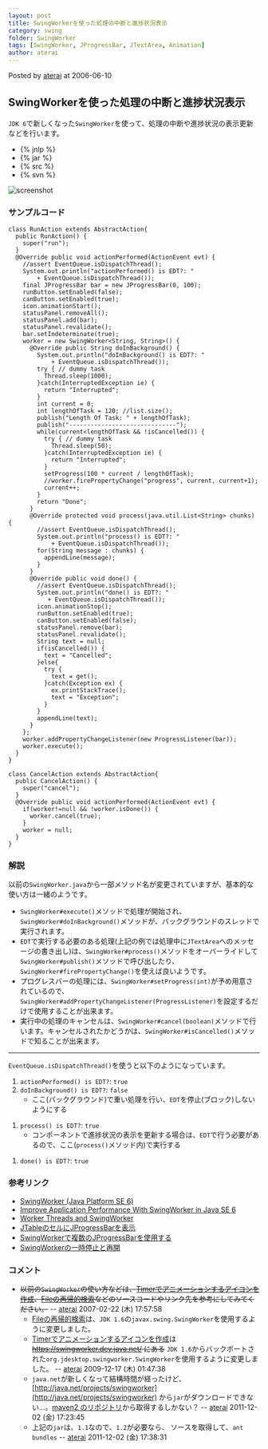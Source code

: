 ```yaml
---
layout: post
title: SwingWorkerを使った処理の中断と進捗状況表示
category: swing
folder: SwingWorker
tags: [SwingWorker, JProgressBar, JTextArea, Animation]
author: aterai
---
```


Posted by [aterai](http://terai.xrea.jp/aterai.html) at 2006-06-10

## SwingWorkerを使った処理の中断と進捗状況表示
`JDK 6`で新しくなった`SwingWorker`を使って、処理の中断や進捗状況の表示更新などを行います。

- {% jnlp %}
- {% jar %}
- {% src %}
- {% svn %}

<!-- dummy comment line for breaking list -->

![screenshot](https://lh4.googleusercontent.com/_9Z4BYR88imo/TQTT8xXI-cI/AAAAAAAAAlQ/ueJc6P4EJVg/s800/SwingWorker.png)

### サンプルコード
<pre class="prettyprint"><code>class RunAction extends AbstractAction{
  public RunAction() {
    super("run");
  }
  @Override public void actionPerformed(ActionEvent evt) {
    //assert EventQueue.isDispatchThread();
    System.out.println("actionPerformed() is EDT?: "
        + EventQueue.isDispatchThread());
    final JProgressBar bar = new JProgressBar(0, 100);
    runButton.setEnabled(false);
    canButton.setEnabled(true);
    icon.animationStart();
    statusPanel.removeAll();
    statusPanel.add(bar);
    statusPanel.revalidate();
    bar.setIndeterminate(true);
    worker = new SwingWorker&lt;String, String&gt;() {
      @Override public String doInBackground() {
        System.out.println("doInBackground() is EDT?: "
            + EventQueue.isDispatchThread());
        try { // dummy task
          Thread.sleep(1000);
        }catch(InterruptedException ie) {
          return "Interrupted";
        }
        int current = 0;
        int lengthOfTask = 120; //list.size();
        publish("Length Of Task: " + lengthOfTask);
        publish("------------------------------");
        while(current&lt;lengthOfTask &amp;&amp; !isCancelled()) {
          try { // dummy task
            Thread.sleep(50);
          }catch(InterruptedException ie) {
            return "Interrupted";
          }
          setProgress(100 * current / lengthOfTask);
          //worker.firePropertyChange("progress", current, current+1);
          current++;
        }
        return "Done";
      }
      @Override protected void process(java.util.List&lt;String&gt; chunks) {
        //assert EventQueue.isDispatchThread();
        System.out.println("process() is EDT?: "
            + EventQueue.isDispatchThread());
        for(String message : chunks) {
          appendLine(message);
        }
      }
      @Override public void done() {
        //assert EventQueue.isDispatchThread();
        System.out.println("done() is EDT?: "
           + EventQueue.isDispatchThread());
        icon.animationStop();
        runButton.setEnabled(true);
        canButton.setEnabled(false);
        statusPanel.remove(bar);
        statusPanel.revalidate();
        String text = null;
        if(isCancelled()) {
          text = "Cancelled";
        }else{
          try {
            text = get();
          }catch(Exception ex) {
            ex.printStackTrace();
            text = "Exception";
          }
        }
        appendLine(text);
      }
    };
    worker.addPropertyChangeListener(new ProgressListener(bar));
    worker.execute();
  }
}

class CancelAction extends AbstractAction{
  public CancelAction() {
    super("cancel");
  }
  @Override public void actionPerformed(ActionEvent evt) {
    if(worker!=null &amp;&amp; !worker.isDone()) {
      worker.cancel(true);
    }
    worker = null;
  }
}
</code></pre>

### 解説
以前の`SwingWorker.java`から一部メソッド名が変更されていますが、基本的な使い方は一緒のようです。

- `SwingWorker#execute()`メソッドで処理が開始され、`SwingWorker#doInBackground()`メソッドが、バックグラウンドのスレッドで実行されます。
- `EDT`で実行する必要のある処理(上記の例では処理中に`JTextArea`へのメッセージの書き出し)は、`SwingWorker#process()`メソッドをオーバーライドして`SwingWorker#publish()`メソッドで呼び出したり、`SwingWorker#firePropertyChange()`を使えば良いようです。
- プログレスバーの処理には、`SwingWorker#setProgress(int)`が予め用意されているので、`SwingWorker#addPropertyChangeListener(ProgressListener)`を設定するだけで使用することが出来ます。
- 実行中の処理のキャンセルは、`SwingWorker#cancel(boolean)`メソッドで行います。キャンセルされたかどうかは、`SwingWorker#isCancelled()`メソッドで知ることが出来ます。

<!-- dummy comment line for breaking list -->

- - - -
`EventQueue.isDispatchThread()`を使うと以下のようになっています。

1. `actionPerformed() is EDT?`: `true`
1. `doInBackground() is EDT?`: `false`
    - ここ(バックグラウンド)で重い処理を行い、`EDT`を停止(ブロック)しないようにする

<!-- dummy comment line for breaking list -->
1. `process() is EDT?`: `true`
    - コンポーネントで進捗状況の表示を更新する場合は、`EDT`で行う必要があるので、ここ(`process()`メソッド内)で実行する

<!-- dummy comment line for breaking list -->
1. `done() is EDT?`: `true`

### 参考リンク
- [SwingWorker (Java Platform SE 6)](http://docs.oracle.com/javase/jp/6/api/javax/swing/SwingWorker.html)
- [Improve Application Performance With SwingWorker in Java SE 6](http://java.sun.com/developer/technicalArticles/javase/swingworker/)
- [Worker Threads and SwingWorker](http://docs.oracle.com/javase/tutorial/uiswing/concurrency/worker.html)
- [JTableのセルにJProgressBarを表示](http://terai.xrea.jp/Swing/TableCellProgressBar.html)
- [SwingWorkerで複数のJProgressBarを使用する](http://terai.xrea.jp/Swing/TwoProgressBars.html)
- [SwingWorkerの一時停止と再開](http://terai.xrea.jp/Swing/PauseResumeSwingWorker.html)

<!-- dummy comment line for breaking list -->

### コメント
- ~~以前の`SwingWorker`の使い方などは、[Timerでアニメーションするアイコンを作成](http://terai.xrea.jp/Swing/AnimeIcon.html)、[Fileの再帰的検索](http://terai.xrea.jp/Swing/RecursiveFileSearch.html)などのソースコードやリンク先を参考にしてみてください。~~ -- [aterai](http://terai.xrea.jp/aterai.html) 2007-02-22 (木) 17:57:58
    - [Fileの再帰的検索](http://terai.xrea.jp/Swing/RecursiveFileSearch.html)は、`JDK 1.6`の`javax.swing.SwingWorker`を使用するように変更しました。
    - [Timerでアニメーションするアイコンを作成](http://terai.xrea.jp/Swing/AnimeIcon.html)は ~~https://swingworker.dev.java.net/ にある~~ `JDK 1.6`からバックポートされた`org.jdesktop.swingworker.SwingWorker`を使用するように変更しました。 -- [aterai](http://terai.xrea.jp/aterai.html) 2009-12-17 (木) 01:47:38
    - `java.net`が新しくなって結構時間が経ったけど、[http://java.net/projects/swingworker](http://java.net/projects/swingworker) から`jar`がダウンロードできない…。[maven2 のリポジトリ](http://download.java.net/maven/2/org/jdesktop/swing-worker/1.1/)から取得するしかない？  -- [aterai](http://terai.xrea.jp/aterai.html) 2011-12-02 (金) 17:23:45
    - 上記の`jar`は、`1.1`なので、`1.2`が必要なら、 ソースを取得して、`ant bundles` -- [aterai](http://terai.xrea.jp/aterai.html) 2011-12-02 (金) 17:38:31

<!-- dummy comment line for breaking list -->

